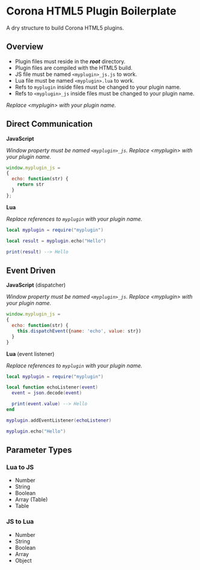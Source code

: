 # Corona HTML5 Plugin Boilerplate

A dry structure to build Corona HTML5 plugins.

## Overview

 - Plugin files must reside in the ___root___ directory.
 - Plugin files are compiled with the HTML5 build.
 - JS file must be named `<myplugin>_js.js` to work.
 - Lua file must be named `<myplugin>.lua` to work.
 - Refs to `myplugin` inside files must be changed to your plugin name.
 - Refs to `<myplugin>_js` inside files must be changed to your plugin name.

_Replace <myplugin\> with your plugin name._

## Direct Communication

__JavaScript__

_Window property must be named `<myplugin>_js`. Replace <myplugin\> with your plugin name._

```js
window.myplugin_js = 
{
  echo: function(str) {
    return str
  }
};
```

__Lua__

_Replace references to `myplugin` with your plugin name._

```lua
local myplugin = require("myplugin")

local result = myplugin.echo("Hello")

print(result) --> Hello
```

## Event Driven

__JavaScript__ (dispatcher)

_Window property must be named `<myplugin>_js`. Replace <myplugin\> with your plugin name._

```js
window.myplugin_js = 
{
  echo: function(str) {
    this.dispatchEvent({name: 'echo', value: str})
  }
}
```

__Lua__ (event listener)

_Replace references to `myplugin` with your plugin name._

```lua
local myplugin = require("myplugin")

local function echoListener(event)
  event = json.decode(event)

  print(event.value) --> Hello
end

myplugin.addEventListener(echoListener)

myplugin.echo("Hello")
```

## Parameter Types

### Lua to JS

 - Number
 - String
 - Boolean
 - Array (Table)
 - Table

 ### JS to Lua

 - Number
 - String
 - Boolean
 - Array
 - Object